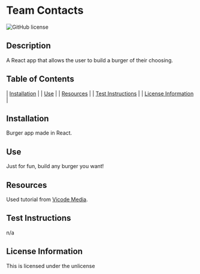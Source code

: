 # Team Contacts
  ![GitHub license](https://img.shields.io/badge/license-unlicense-blue.svg)

  ## Description
  A React app that allows the user to build a burger of their choosing.

  <!-- ## Deployed Site
  [Daily Weather](https://evening-sierra-18713.herokuapp.com/)
  ![walkthrough](./public/images/walkthrough.png) -->


  ## Table of Contents
  
| [Installation](#installation) |
| [Use](#use) |
| [Resources](#resources) |
| [Test Instructions](#test-instructions) |
| [License Information](#license-information) |
    
  ## Installation
  Burger app made in React.
  
  ## Use
  Just for fun, build any burger you want!

  ## Resources
  Used tutorial from [Vicode Media](https://www.youtube.com/watch?v=hs9C0iSnaNk).
  
  ## Test Instructions
  n/a
  
  ## License Information
  This is licensed under the unlicense
